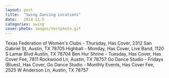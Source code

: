 ```yaml
---
layout: post
title:  "Swing Dancing Locations"
date:   2014-11-5
categories: swing
cover-photo: images/testphoto.gif
---
```


<!-- TODO: Create photo link with hovering text -->


<!-- TODO: CONTAINS THE LIST OF LOCATIONS HERE THAT CAN BE ACCESSED FROM HOMEPAGE -->

Texas Federation of Women's Clubs - Thursday, Has Cover, 2312 San Gabriel St, Austin, TX 78705
Highball - Monday, Has Cover, Live Band, 1120 S Lamar Blvd 
Austin, TX 78704
Ben Hur Shrine - Tuesday, Has Cover, Has Cover Fee, 7811 Rockwood Ln, Austin, TX 78757
Go Dance Studio - Fridays (Blues), Has Cover, Go Dance Studio - Monthly Events, Has Cover Fee, 2525 W Anderson Ln, Austin, TX 78757